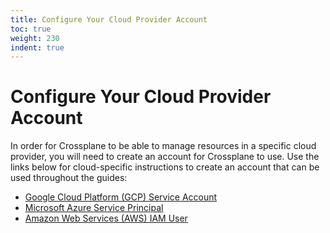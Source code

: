 ```yaml
---
title: Configure Your Cloud Provider Account
toc: true
weight: 230
indent: true
---
```


# Configure Your Cloud Provider Account

In order for Crossplane to be able to manage resources in a specific cloud
provider, you will need to create an account for Crossplane to use. Use the
links below for cloud-specific instructions to create an account that can be
used throughout the guides:

* [Google Cloud Platform (GCP) Service Account](cloud-providers/gcp/gcp-provider.md)
* [Microsoft Azure Service Principal](cloud-providers/azure/azure-provider.md)
* [Amazon Web Services (AWS) IAM User](cloud-providers/aws/aws-provider.md)
